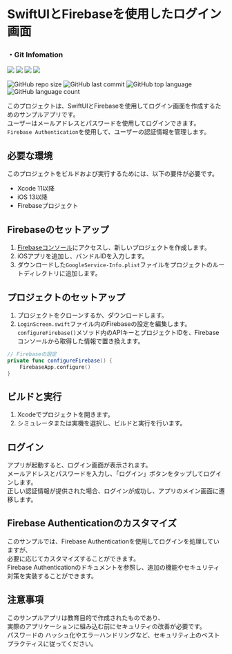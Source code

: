 # SwiftUIとFirebaseを使用したログイン画面

### ・Git Infomation

<div>
  <img src="https://img.shields.io/badge/Swift-FA7343?style=for-the-badge&logo=swift&logoColor=white">
  <img src="https://img.shields.io/badge/firebase-ffca28?style=for-the-badge&logo=firebase&logoColor=black">
  <img src="https://img.shields.io/badge/mac%20os-000000?style=for-the-badge&logo=apple&logoColor=white">
  <img src="https://img.shields.io/badge/iOS-000000?style=for-the-badge&logo=ios&logoColor=white">
</div>

![GitHub repo size](https://img.shields.io/github/repo-size/Vermouth117/SwiftUI_SOLO)
![GitHub last commit](https://img.shields.io/github/last-commit/Vermouth117/SwiftUI_SOLO)
![GitHub top language](https://img.shields.io/github/languages/top/Vermouth117/SwiftUI_SOLO)
![GitHub language count](https://img.shields.io/github/languages/count/Vermouth117/SwiftUI_SOLO)

このプロジェクトは、SwiftUIとFirebaseを使用してログイン画面を作成するためのサンプルアプリです。  
ユーザーはメールアドレスとパスワードを使用してログインできます。  
`Firebase Authentication`を使用して、ユーザーの認証情報を管理します。

## 必要な環境

このプロジェクトをビルドおよび実行するためには、以下の要件が必要です。

- Xcode 11以降
- iOS 13以降
- Firebaseプロジェクト

## Firebaseのセットアップ

1. [Firebaseコンソール](https://console.firebase.google.com/)にアクセスし、新しいプロジェクトを作成します。
2. iOSアプリを追加し、バンドルIDを入力します。
3. ダウンロードした`GoogleService-Info.plist`ファイルをプロジェクトのルートディレクトリに追加します。

## プロジェクトのセットアップ

1. プロジェクトをクローンするか、ダウンロードします。
2. `LoginScreen.swift`ファイル内のFirebaseの設定を編集します。  
`configureFirebase()`メソッド内のAPIキーとプロジェクトIDを、Firebaseコンソールから取得した情報で置き換えます。

```swift
// Firebaseの設定
private func configureFirebase() {
    FirebaseApp.configure()
}
```

## ビルドと実行

1. Xcodeでプロジェクトを開きます。
2. シミュレータまたは実機を選択し、ビルドと実行を行います。

## ログイン

アプリが起動すると、ログイン画面が表示されます。  
メールアドレスとパスワードを入力し、「ログイン」ボタンをタップしてログインします。  
正しい認証情報が提供された場合、ログインが成功し、アプリのメイン画面に遷移します。

## Firebase Authenticationのカスタマイズ

このサンプルでは、Firebase Authenticationを使用してログインを処理していますが、  
必要に応じてカスタマイズすることができます。  
Firebase Authenticationのドキュメントを参照し、追加の機能やセキュリティ対策を実装することができます。


## 注意事項

このサンプルアプリは教育目的で作成されたものであり、  
実際のアプリケーションに組み込む前にセキュリティの改善が必要です。  
パスワードの
ハッシュ化やエラーハンドリングなど、セキュリティ上のベストプラクティスに従ってください。
